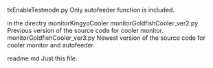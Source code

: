 tkEnableTestmode.py    Only autofeeder function is included.

in the directry monitorKingyoCooler
monitorGoldfishCooler_ver2.py    Previous version of the source code for cooler monitor.
monitorGoldfishCooler_ver3.py    Newest version of the source code for cooler monitor and autofeeder.


readme.md   Just this file.
